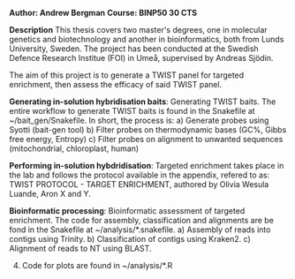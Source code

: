 **Author: Andrew Bergman**
**Course: BINP50 30 CTS**

**Description** 
This thesis covers two master's degrees, one in molecular genetics and biotechnology and another in bioinformatics, both from Lunds University, Sweden. The project has been conducted at the Swedish Defence Research Institue (FOI) in Umeå, supervised by Andreas Sjödin.

The aim of this project is to generate a TWIST panel for targeted enrichment, then  assess the efficacy of said TWIST panel.

**Generating in-solution hybridisation baits**: Generating TWIST baits. The entire workflow to generate TWIST baits is found in the Snakefile at ~/bait_gen/Snakefile. In short, the process is:
	a) Generate probes using Syotti (bait-gen tool) 
	b) Filter probes on thermodynamic bases (GC%, Gibbs free energy, Entropy)
	c) Filter probes on alignment to unwanted sequences (mitochondrial, chloroplast, human)

**Performing in-solution hybdridisation**: Targeted enrichment takes place in the lab and follows the protocol available in the appendix, refered to as: TWIST PROTOCOL - TARGET ENRICHMENT, authored by Olivia Wesula Luande, Aron  X and Y.

**Bioinformatic processing**: Bioinformatic assessment of targeted enrichment. The code for assembly, classification and alignments are be fond in the Snakefile at ~/analysis/*.snakefile. 
	a) Assembly of reads into contigs using Trinity.
	b) Classification of contigs using Kraken2.
	c) Alignment of reads to NT using BLAST.

4) Code for plots are found in ~/analysis/*.R
